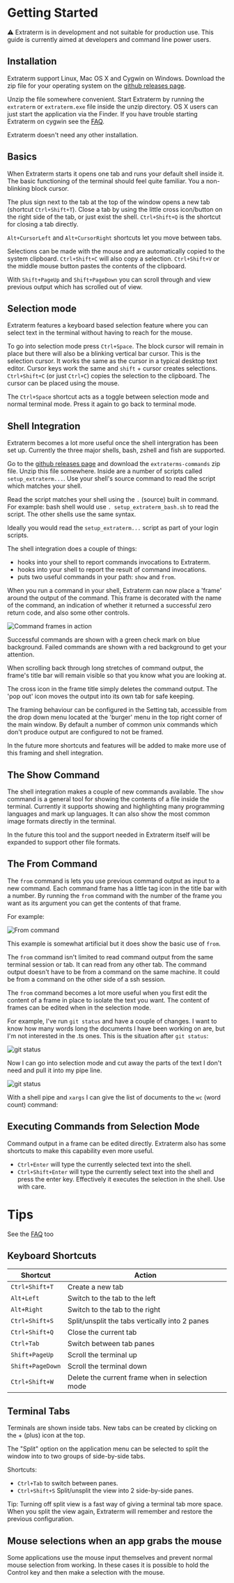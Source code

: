 
Getting Started
===============

:warning: Extraterm is in development and not suitable for production use. This guide is currently aimed at developers and command line power users.

Installation
------------
Extraterm support Linux, Mac OS X and Cygwin on Windows. Download the zip file for your operating system on the [github releases page](https://github.com/sedwards2009/extraterm/releases).

Unzip the file somewhere convenient. Start Extraterm by running the `extraterm` or `extraterm.exe` file inside the unzip directory. OS X users can just start the application via the Finder. If you have trouble starting Extraterm on cygwin see the [FAQ](faq.md).

Extraterm doesn't need any other installation.


Basics
------
When Extraterm starts it opens one tab and runs your default shell inside it. The basic functioning of the terminal should feel quite familiar. You a non-blinking block cursor.

The plus sign next to the tab at the top of the window opens a new tab (shortcut `Ctrl+Shift+T`). Close a tab by using the little cross icon/button on the right side of the tab, or just exist the shell. `Ctrl+Shift+Q` is the shortcut for closing a tab directly.

`Alt+CursorLeft` and `Alt+CursorRight` shortcuts let you move between tabs.

Selections can be made with the mouse and are automatically copied to the system clipboard. `Ctrl+Shift+C` will also copy a selection. `Ctrl+Shift+V` or the middle mouse button pastes the contents of the clipboard.

With `Shift+PageUp` and `Shift+PageDown` you can scroll through and view previous output which has scrolled out of view.


Selection mode
--------------
Extraterm features a keyboard based selection feature where you can select text in the terminal without having to reach for the mouse.

To go into selection mode press `Ctrl+Space`. The block cursor will remain in place but there will also be a blinking vertical bar cursor. This is the selection cursor. It works the same as the cursor in a typical desktop text editor. Cursor keys work the same and `shift` + cursor creates selections. 
`Ctrl+Shift+C` (or just `Ctrl+C`) copies the selection to the clipboard. The cursor can be placed using the mouse. 

The `Ctrl+Space` shortcut acts as a toggle between selection mode and normal terminal mode. Press it again to go back to terminal mode.


Shell Integration
-----------------
Extraterm becomes a lot more useful once the shell intergration has been set up. Currently the three major shells, bash, zshell and fish are supported.

Go to the [github releases page](https://github.com/sedwards2009/extraterm/releases) and download the `extraterms-commands` zip file. Unzip this file somewhere. Inside are a number of scripts called `setup_extraterm...`. Use your shell's source command to read the script which matches your shell.

Read the script matches your shell using the `.` (source) built in command. For example: bash shell would use `. setup_extraterm_bash.sh` to read the script. The other shells use the same syntax.

Ideally you would read the `setup_extraterm...` script as part of your login scripts.

The shell integration does a couple of things:

* hooks into your shell to report commands invocations to Extraterm.
* hooks into your shell to report the result of command invocations.
* puts two useful commands in your path: `show` and `from`.

When you run a command in your shell, Extraterm can now place a 'frame' around the output of the command. This frame is decorated with the name of the command, an indication of whether it returned a successful zero return code, and also some other controls.

![Command frames in action](command_frames.png)

Successful commands are shown with a green check mark on blue background. Failed commands are shown with a red background to get your attention.

When scrolling back through long stretches of command output, the frame's title bar will remain visible so that you know what you are looking at.

The cross icon in the frame title simply deletes the command output. The 'pop out' icon moves the output into its own tab for safe keeping.

The framing behaviour can be configured in the Setting tab, accessible from the drop down menu located at the 'burger' menu in the top right corner of the main window. By default a number of common unix commands which don't produce output are configured to not be framed.

In the future more shortcuts and features will be added to make more use of this framing and shell integration.


The Show Command
----------------
The shell integration makes a couple of new commands available. The `show` command is a general tool for showing the contents of a file inside the terminal. Currently it supports showing and highlighting many programming languages and mark up languages. It can also show the most common image formats directly in the terminal.

In the future this tool and the support needed in Extraterm itself will be expanded to support other file formats.


The From Command
----------------
The `from` command is lets you use previous command output as input to a new command. Each command frame has a little tag icon in the title bar with a number. By running the `from` command with the number of the frame you want as its argument you can get the contents of that frame.

For example:

![From command](from_command.png)

This example is somewhat artificial but it does show the basic use of `from`.

The `from` command isn't limited to read command output from the same terminal session or tab. It can read from any other tab. The command output doesn't have to be from a command on the same machine. It could be from a command on the other side of a ssh session.

The `from` command becomes a lot more useful when you first edit the content of a frame in place to isolate the text you want. The content of frames can be edited when in the selection mode.

For example, I've run `git status` and have a couple of changes. I want to know how many words long the documents I have been working on are, but I'm not interested in the .ts ones. This is the situation after `git status`:

![git status](from_git_1.png)

Now I can go into selection mode and cut away the parts of the text I don't need and pull it into my pipe line.

![git status](from_git_2.png)

With a shell pipe and `xargs` I can give the list of documents to the `wc` (word count) command:


Executing Commands from Selection Mode
--------------------------------------
Command output in a frame can be edited directly. Extraterm also has some shortcuts to make this capability even more useful.

* `Ctrl+Enter` will type the currently selected text into the shell.
* `Ctrl+Shift+Enter` will type the currently select text into the shell and press the enter key. Effectively it executes the selection in the shell. Use with care.



Tips
====

See the [FAQ](faq.md) too

Keyboard Shortcuts
------------------

| Shortcut         | Action                                          |
| --------         | ------                                          |
| `Ctrl+Shift+T`   | Create a new tab                                |
| `Alt+Left`       | Switch to the tab to the left                   |
| `Alt+Right`      | Switch to the tab to the right                  |
| `Ctrl+Shift+S`   | Split/unsplit the tabs vertically into 2 panes  |
| `Ctrl+Shift+Q`   | Close the current tab                           |
| `Ctrl+Tab`       | Switch between tab panes                        |
| `Shift+PageUp`   | Scroll the terminal up                          |
| `Shift+PageDown` | Scroll the terminal down                        |
| `Ctrl+Shift+W`   | Delete the current frame when in selection mode |


Terminal Tabs
-------------
Terminals are shown inside tabs. New tabs can be created by clicking on the + (plus) icon at the top.

The "Split" option on the application menu can be selected to split the window into to two groups of side-by-side tabs.

Shortcuts:

* `Ctrl+Tab` to switch between panes.
* `Ctrl+Shift+S` Split/unsplit the view into 2 side-by-side panes.

Tip: Turning off split view is a fast way of giving a terminal tab more space. When you split the view again, Extraterm will remember and restore the previous configuration.


Mouse selections when an app grabs the mouse
--------------------------------------------
Some applications use the mouse input themselves and prevent normal mouse selection from working. In these cases it is possible to hold the Control key and then make a selection with the mouse.

